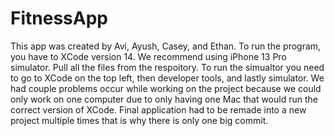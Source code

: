 # FitnessApp
This app was created by Avi, Ayush, Casey, and Ethan.
To run the program, you have to XCode version 14. We recommend using iPhone 13 Pro simulator.
Pull all the files from the respoitory.
To run the simualtor you need to go to XCode on the top left, then developer tools, and lastly simulator.
We had couple problems occur while working on the project because we could only work on one computer due to only having one Mac that would run the correct version of XCode.
Final application had to be remade into a new project multiple times that is why there is only one big commit.
